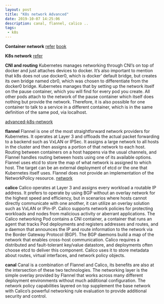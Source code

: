 ```yaml
---
layout: post
title: "K8s network Advanced"
date: 2019-10-07 14:25:06
description: canal, flannel, calico ..
tags:
 - k8s
---
```


**Container network**
[refer](http://events17.linuxfoundation.org/sites/events/files/slides/Container%20Networking%20Deep%20Dive.pdf)
[book](https://www.li9.com/wp-content/uploads/2018/07/Container-Networking-Docker-Kubernetes-180701.pdf)

**K8s network**
[refer](https://info.rancher.com/hubfs/eBooks,%20reports,%20and%20whitepapers/Diving%20Deep%20Into%20Kubernetes%20Networking.pdf)

**CNI and routing**
Kubernetes manages networking through CNI’s on top of docker and just attaches devices to docker. 
It’s also important to mention that k8s does not use docker0, which is docker’
default bridge, but creates its own bridge named cbr0, which was chosen to
differentiate from the docker0 bridge.
Kubernetes manages that by setting up the network itself on the pause container, which you will find for every pod you create. All other pods attach to the network of the pause container which itself does nothing but provide the network. Therefore, it is also possible for one container to talk to a service in a different container, which is in the same definition of the same pod, via localhost.

[advanced-k8s-network](https://neuvector.com/network-security/advanced-kubernetes-networking/)


**flannel**
Flannel is one of the most straightforward network providers for Kubernetes.
It operates at Layer 3 and offloads the actual packet forwarding to a backend
such as VxLAN or IPSec. It assigns a large network to all hosts in the cluster
and then assigns a portion of that network to each host. Routing between
containers on a host happens via the usual channels, and Flannel handles
routing between hosts using one of its available options.
Flannel uses etcd to store the map of what network is assigned to which host.
The target can be an external deployment of etcd or the one that Kubernetes
itself uses.
Flannel does not provide an implementation of the NetworkPolicy resource. 
[network](https://blog.laputa.io/kubernetes-flannel-networking-6a1cb1f8ec7c)

**calico**
Calico operates at Layer 3 and assigns every workload a
routable IP address. It prefers to operate by using BGP without
an overlay network for the highest speed and efficiency, but in
scenarios where hosts cannot directly communicate with one
another, it can utilize an overlay solution such as VxLAN or IPin-IP.
Calico supports network policies for protecting workloads and
nodes from malicious activity or aberrant applications.
The Calico networking Pod contains a CNI container, a
container that runs an agent that tracks Pod deployments and
registers addresses and routes, and a daemon that announces
the IP and route information to the network via the Border
Gateway Protocol (BGP). The BGP daemons build a map of the
network that enables cross-host communication.
Calico requires a distributed and fault-tolerant key/value
datastore, and deployments often choose etcd to deliver this
component. Calico uses it to store metadata about routes,
virtual interfaces, and network policy objects.

**canal**
Canal is a combination of Flannel and Calico, its benefits are also at the intersection of these two technologies. The networking layer is the simple overlay provided by Flannel that works across many different deployment environments without much additional configuration. The network policy capabilities layered on top supplement the base network with Calico’s powerful networking rule evaluation to provide additional security and control.
